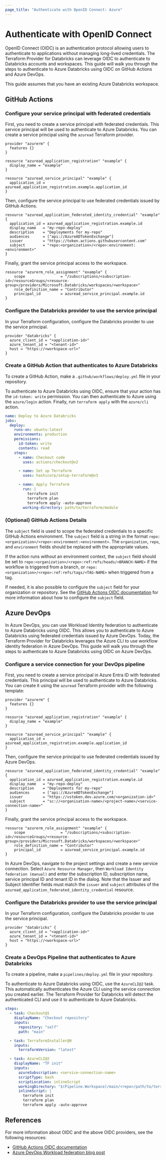 ```yaml
---
page_title: "Authenticate with OpenID Connect: Azure"
---
```


# Authenticate with OpenID Connect

OpenID Connect (OIDC) is an authentication protocol allowing users to authenticate to applications without managing long-lived credentials. The Terraform Provider for Databricks can leverage OIDC to authenticate to Databricks accounts and workspaces. This guide will walk you through the steps to authenticate to Azure Databricks using OIDC on GitHub Actions and Azure DevOps.

This guide assumes that you have an existing Azure Databricks workspace.

## GitHub Actions

### Configure your service principal with federated credentials

First, you need to create a service principal with federated credentials. This service principal will be used to authenticate to Azure Databricks. You can create a service principal using the `azuread` Terraform provider.

```hcl
provider "azurerm" {
  features {}
}

resource "azuread_application_registration" "example" {
  display_name = "example"
}

resource "azuread_service_principal" "example" {
  application_id = azuread_application_registration.example.application_id
}
```

Then, configure the service principal to use federated credentials issued by GitHub Actions.

```hcl
resource "azuread_application_federated_identity_credential" "example" {
  application_id = azuread_application_registration.example.id
  display_name   = "my-repo-deploy"
  description    = "Deployments for my-repo"
  audiences      = ["api://AzureADTokenExchange"]
  issuer         = "https://token.actions.githubusercontent.com"
  subject        = "repo:<organization>/<repo>:environment:<environment>"
}
```

Finally, grant the service principal access to the workspace.

```hcl
resource "azurerm_role_assignment" "example" {
    scope                = "/subscriptions/<subscription-id>/resourceGroups/<resource-group>/providers/Microsoft.Databricks/workspaces/<workspace>"
    role_definition_name = "Contributor"
    principal_id         = azuread_service_principal.example.id
}
```

### Configure the Databricks provider to use the service principal

In your Terraform configuration, configure the Databricks provider to use the service principal.

```hcl
provider "databricks" {
  azure_client_id = "<application-id>"
  azure_tenant_id = "<tenant-id>"
  host = "https://<workspace-url>"
}
```

### Create a GitHub Action that authenticates to Azure Databricks

To create a GitHub Action, make a `.github/workflows/deploy.yml` file in your repository.

To authenticate to Azure Databricks using OIDC, ensure that your action has the `id-token: write` permission. You can then authenticate to Azure using the `azure/login` action. Finally, run `terraform apply` with the `azure/cli` action.

```yaml
name: Deploy to Azure Databricks
jobs:
  deploy:
    runs-on: ubuntu-latest
    environments: production
    permissions:
      id-token: write
      contents: read
    steps:
      - name: Checkout code
        uses: actions/checkout@v2

      - name: Set up Terraform
        uses: hashicorp/setup-terraform@v3

      - name: Apply Terraform
        run: |
          terraform init
          terraform plan
          terraform apply -auto-approve
        working-directory: path/to/terraform/module
```

### (Optional) GitHub Actions Details

The `subject` field is used to scope the federated credentials to a specific GitHub Actions environment. The `subject` field is a string in the format `repo:<organization>/<repo>:environment:<environment>`. The `organization`, `repo`, and `environment` fields should be replaced with the appropriate values.

If the action runs without an environment context, the `subject` field should be set to `repo:<organization>/<repo>:ref:refs/heads/<BRANCH-NAME>` if the workflow is triggered from a branch, or `repo:<organization>/<repo>:ref:refs/tags/<TAG-NAME>` when triggered from a tag.

If needed, it is also possible to configure the `subject` field for your organization or repository. See the [GitHub Actions OIDC documentation](https://docs.github.com/en/actions/security-for-github-actions/security-hardening-your-deployments/about-security-hardening-with-openid-connect) for more information about how to configure the `subject` field.

## Azure DevOps

In Azure DevOps, you can use Workload Identity federation to authenticate to Azure Databricks using OIDC. This allows you to authenticate to Azure Databricks using federated credentials issued by Azure DevOps. Today, the Terraform Provider for Databricks leverages the Azure CLI to use workflow identity federation in Azure DevOps. This guide will walk you through the steps to authenticate to Azure Databricks using OIDC on Azure DevOps.

### Configure a service connection for your DevOps pipeline

First, you need to create a service principal in Azure Entra ID with federated credentials. This principal will be used to authenticate to Azure Databricks. You can create it using the `azuread` Terraform provider with the following template:

```hcl
provider "azurerm" {
  features {}
}

resource "azuread_application_registration" "example" {
  display_name = "example"
}

resource "azuread_service_principal" "example" {
  application_id = azuread_application_registration.example.application_id
}
```

Then, configure the service principal to use federated credentials issued by Azure DevOps.

```hcl
resource "azuread_application_federated_identity_credential" "example" {
  application_id = azuread_application_registration.example.id
  display_name   = "my-repo-deploy"
  description    = "Deployments for my-repo"
  audiences      = ["api://AzureADTokenExchange"]
  issuer         = "https://vstoken.dev.azure.com/<organization-id>"
  subject        = "sc://<organisation-name>/<project-name>/<service-connection-name>"
}
```

Finally, grant the service principal access to the workspace.

```hcl
resource "azurerm_role_assignment" "example" {
    scope                = "/subscriptions/<subscription-id>/resourceGroups/<resource-group>/providers/Microsoft.Databricks/workspaces/<workspace>"
    role_definition_name = "Contributor"
    principal_id         = azuread_service_principal.example.id
}
```

In Azure DevOps, navigate to the project settings and create a new service connection. Select `Azure Resource Manager`, then `Workload Identity federation (manual)` and enter the subscription ID, subscription name, service principal ID and tenant ID in the dialog. Note that the Issuer and Subject Identifier fields must match the `issuer` and `subject` attributes of the `azuread_application_federated_identity_credential` resource.

### Configure the Databricks provider to use the service principal

In your Terraform configuration, configure the Databricks provider to use the service principal.

```hcl
provider "databricks" {
  azure_client_id = "<application-id>"
  azure_tenant_id = "<tenant-id>"
  host = "https://<workspace-url>"
}
```

### Create a DevOps Pipeline that authenticates to Azure Databricks

To create a pipeline, make a `pipelines/deploy.yml` file in your repository.

To authenticate to Azure Databricks using OIDC, use the `AzureCLI@2` task. This automatically authenticates the Azure CLI using the service connection you created earlier. The Terraform Provider for Databricks will detect the authenticated CLI and use it to authenticate to Azure Databricks.

```yaml
steps:
  - task: Checkout@1
    displayName: "Checkout repository"
    inputs:
      repository: "self"
      path: "main"

  - task: TerraformInstaller@0
    inputs:
      terraformVersion: "latest"

  - task: AzureCLI@2
    displayName: "TF init"
    inputs:
      azureSubscription: <service-connection-name>
      scriptType: bash
      scriptLocation: inlineScript
      workingDirectory: "$(Pipeline.Workspace)/main/<repo>/path/to/terraform/module"
      inlineScript: |
        terraform init
        terraform plan
        terraform apply -auto-approve
```

## References

For more information about OIDC and the above OIDC providers, see the following resources:

- [GitHub Actions OIDC documentation](https://docs.github.com/en/actions/security-for-github-actions/security-hardening-your-deployments/about-security-hardening-with-openid-connect)
- [Azure DevOps Workload federation blog post](https://devblogs.microsoft.com/devops/introduction-to-azure-devops-workload-identity-federation-oidc-with-terraform/)

